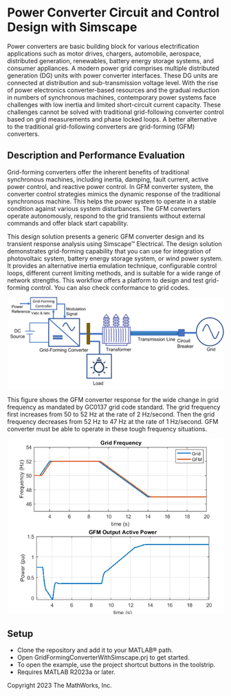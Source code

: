 # Power Converter Circuit and Control Design with Simscape
Power converters are basic building block for various electrification applications 
such as motor drives, chargers, automobile, aerospace, distributed generation,
renewables, battery energy storage systems, and consumer appliances.
A modern power grid comprises multiple distributed generation (DG) units with power converter interfaces.
These DG units are connected at distribution and sub-transmission voltage level. With the rise of power electronics 
converter-based resources and the gradual reduction in numbers of synchronous machines, 
contemporary power systems face challenges with low inertia and limited short-circuit 
current capacity. These challenges cannot be solved with traditional grid-following converter 
control based on grid measurements and phase locked loops. 
A better alternative to the traditional grid-following converters are grid-forming (GFM)
converters.

## Description and Performance Evaluation
Grid-forming converters offer the inherent benefits of traditional 
synchronous machines, including inertia, damping, fault current, active power 
control, and reactive power control. In GFM converter system, the converter 
control strategies mimics the dynamic response of the traditional synchronous machine. 
This helps the power system to operate in a stable condition against various 
system disturbances. The GFM converters operate autonomously, respond 
to the grid transients without external commands and offer black start capability. 

This design solution presents a generic GFM converter design and its transient response analysis 
using Simscape&trade; Electrical. The design solution demonstrates grid-forming 
capability that you can use for integration of photovoltaic system, battery energy 
storage system, or wind power system. It provides an alternative inertia emulation technique, 
configurable control loops, different current limiting methods, and is suitable 
for a wide range of network strengths. This workflow offers a platform to design 
and test grid-forming control. You can also check conformance to grid codes.

![](ImageData/GridFormingConverterCircuitOverview.png)

This figure shows the GFM converter response for the wide change in grid frequency as 
mandated by GC0137 grid code standard. The grid frequency first increases from 50 to 52 Hz 
at the rate of 2 Hz/second. Then the grid frequency decreases from 52 Hz to 47 Hz at 
the rate of 1 Hz/second. GFM converter must be able to operate in these tough frequency situations. 

![](ImageData/FullSystemFrequencyChangeGFMResponse.png)

## Setup
* Clone the repository and add it to your MATLAB&reg; path.
* Open GridFormingConverterWithSimscape.prj to get started.
* To open the example, use the project shortcut buttons in the toolstrip.
* Requires MATLAB R2023a or later.

Copyright 2023 The MathWorks, Inc. 

